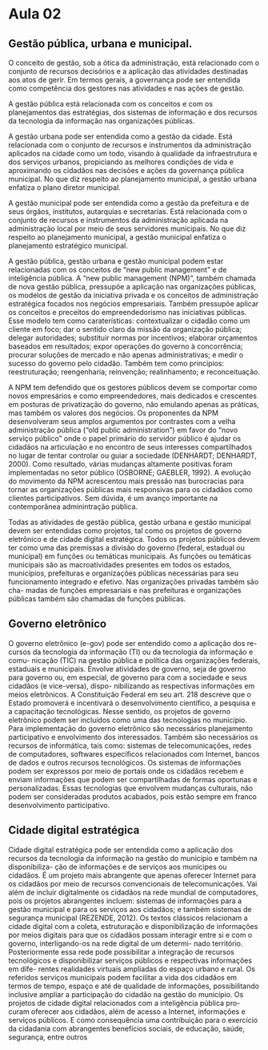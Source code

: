 # Aula 02

## Gestão pública, urbana e municipal.
O conceito de gestão, sob a ótica da administração, está relacionado com o conjunto de recursos decisórios e a aplicação das atividades destinadas aos atos de gerir. Em termos gerais, a governança pode ser entendida como competência dos gestores nas atividades e nas ações de gestão. 

A gestão pública está relacionada com os conceitos e com os planejamentos das estratégias, dos sistemas de informação e dos recursos da tecnologia da informação nas organizações públicas.

A gestão urbana pode ser entendida como a gestão da cidade. Está relacionada com o conjunto de recursos e instrumentos da administração aplicados na cidade como um todo, visando à qualidade da infraestrutura e dos serviços urbanos, propiciando as melhores condições de vida e aproximando os cidadãos nas decisões e ações da governança pública municipal. No que diz respeito ao planejamento municipal, a gestão urbana enfatiza o plano diretor municipal.

A gestão municipal pode ser entendida como a gestão da prefeitura e de seus órgãos, institutos, autarquias e secretarias. Está relacionada com o conjunto de recursos e instrumentos da administração aplicada na administração local por meio de seus servidores municipais. No que diz respeito ao planejamento municipal, a gestão municipal enfatiza o planejamento estratégico municipal.

A gestão pública, gestão urbana e gestão municipal podem estar relacionadas com os conceitos de “new public management” e de inteligência pública. A “new public management (NPM)”, também chamada de nova gestão pública, pressupõe a aplicação nas organizações públicas, os modelos de gestão da iniciativa privada e os conceitos de administração estratégica focados nos negócios empresariais. Também pressupõe aplicar os conceitos e preceitos do empreendedorismo nas iniciativas públicas. Esse modelo tem como caraterísticas: contextualizar o cidadão como um cliente em foco; dar o sentido claro da missão da organização pública; delegar autoridades; substituir normas por incentivos; elaborar orçamentos baseados em resultados; expor operações do governo à concorrência; procurar soluções de mercado e não apenas administrativas; e medir o sucesso do governo pelo cidadão. Também tem como princípios: reestruturação; reengenharia; reinvenção; realinhamento; e reconceituação.

A NPM tem defendido que os gestores públicos devem se comportar como novos empresários e como empreendedores, mais dedicados e crescentes em posturas de privatização do governo, não emulando apenas as práticas, mas também os valores dos negócios. Os proponentes da NPM desenvolveram seus amplos argumentos por contrastes com a velha administração pública (“old public administration”) em favor do “novo serviço público” onde o papel primário do servidor público é ajudar os cidadãos na articulação e no encontro de seus interesses compartilhados no lugar de tentar controlar ou guiar a sociedade (DENHARDT; DENHARDT, 2000). Como resultado, várias mudanças altamente positivas foram implementadas no setor público (OSBORNE; GAEBLER, 1992). A evolução do movimento da NPM acrescentou mais pressão nas burocracias para tornar as organizações públicas mais responsivas para os cidadãos como clientes participativos. Sem dúvida, é um avanço importante na contemporânea adminintração pública.

Todas as atividades de gestão pública, gestão urbana e gestão municipal devem ser entendidas como projetos, tal como os projetos de governo eletrônico e de cidade digital estratégica.
Todos os projetos públicos devem ter como uma das premissas a divisão do governo (federal, estadual ou municipal) em funções ou temáticas municipais. As funções ou temáticas municipais são as macroatividades presentes em todos os estados, municípios, prefeituras e organizações públicas necessárias para seu funcionamento integrado e efetivo. Nas organizações privadas também são cha- madas de funções empresariais e nas prefeituras e organizações públicas também são chamadas de funções públicas.

## Governo eletrônico
O governo eletrônico (e-gov) pode ser entendido como a aplicação dos re- cursos da tecnologia da informação (TI) ou da tecnologia da informação e comu- nicação (TIC) na gestão pública e política das organizações federais, estaduais e municipais. Envolve atividades de governo, seja de governo para governo ou, em especial, de governo para com a sociedade e seus cidadãos (e vice-versa), dispo- nibilizando as respectivas informações em meios eletrônicos.
A Constituição Federal em seu art. 218 descreve que o Estado promoverá e incentivará o desenvolvimento científico, a pesquisa e a capacitação tecnológicas. Nesse sentido, os projetos de governo eletrônico podem ser incluídos como uma das tecnologias no município.
Para implementação do governo eletrônico são necessários planejamento participativo e envolvimento dos interessados. Também são necessários os recursos de informática, tais como: sistemas de telecomunicações, redes de computadores, softwares específicos relacionados com Internet, bancos de dados e outros recursos tecnológicos. Os sistemas de informações podem ser expressos por meio de portais onde os cidadãos recebem e enviam informações que podem ser compartilhadas de formas oportunas e personalizadas. Essas tecnologias que envolvem mudanças culturais, não podem ser consideradas produtos acabados, pois estão sempre em franco desenvolvimento participativo.

## Cidade digital estratégica
Cidade digital estratégica pode ser entendida como a aplicação dos recursos da tecnologia da informação na gestão do município e também na disponibiliza- ção de informações e de serviços aos munícipes ou cidadãos. É um projeto mais abrangente que apenas oferecer Internet para os cidadãos por meio de recursos convencionais de telecomunicações. Vai além de incluir digitalmente os cidadãos na rede mundial de computadores, pois os projetos abrangentes incluem: sistemas de informações para a gestão municipal e para os serviços aos cidadãos; e também sistemas de segurança municipal (REZENDE, 2012).
Os textos clássicos relacionam a cidade digital com a coleta, estruturação e disponibilização de informações por meios digitais para que os cidadãos possam interagir entre si e com o governo, interligando-os na rede digital de um determi- nado território. Posteriormente essa rede pode possibilitar a integração de recursos tecnológicos e disponibilizar serviços públicos e respectivas informações em dife- rentes realidades virtuais ampliadas do espaço urbano e rural. Os referidos serviços municipais podem facilitar a vida dos cidadãos em termos de tempo, espaço e até de qualidade de informações, possibilitando inclusive ampliar a participação do cidadão na gestão do município.
Os projetos de cidade digital relacionados com a inteligência pública pro- curam oferecer aos cidadãos, além de acesso a Internet, informações e serviços públicos. E como consequência uma contribuição para o exercício da cidadania com abrangentes benefícios sociais, de educação, saúde, segurança, entre outros



